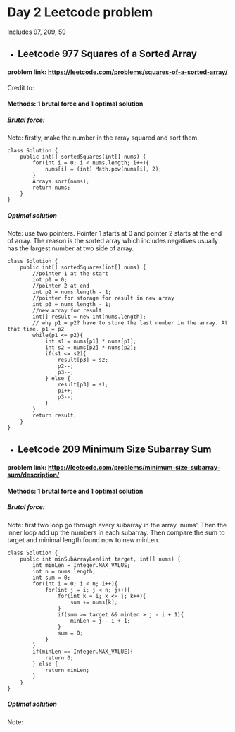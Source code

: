 # Day 2 Leetcode problem

Includes 97, 209, 59

+ ## Leetcode 977 Squares of a Sorted Array

#### problem link: https://leetcode.com/problems/squares-of-a-sorted-array/
Credit to: 

#### Methods: 1 brutal force and 1 optimal solution

##### Brutal force:

Note: firstly, make the number in the array squared and sort them.
```
class Solution {
    public int[] sortedSquares(int[] nums) {
        for(int i = 0; i < nums.length; i++){
            nums[i] = (int) Math.pow(nums[i], 2);
        }
        Arrays.sort(nums);
        return nums;
    }
}
```

##### Optimal solution

Note: use two pointers. Pointer 1 starts at 0 and pointer 2 starts at the end of array. The reason is the sorted array which includes negatives usually has the largest number at two side of array.

```
class Solution {
    public int[] sortedSquares(int[] nums) {
        //pointer 1 at the start
        int p1 = 0;
        //pointer 2 at end
        int p2 = nums.length - 1;
        //pointer for storage for result in new array
        int p3 = nums.length - 1;
        //new array for result
        int[] result = new int[nums.length];
        // why p1 = p2? have to store the last number in the array. At that time, p1 = p2
        while(p1 <= p2){
            int s1 = nums[p1] * nums[p1];
            int s2 = nums[p2] * nums[p2];
            if(s1 <= s2){
                result[p3] = s2;
                p2--;
                p3--;
            } else {
                result[p3] = s1;
                p1++;
                p3--;
            }
        }
        return result;
    }
}
```

+ ## Leetcode 209 Minimum Size Subarray Sum

#### problem link: https://leetcode.com/problems/minimum-size-subarray-sum/description/

#### Methods: 1 brutal force and 1 optimal solution

##### Brutal force:

Note: first two loop go through every subarray in the array 'nums'. Then the inner loop add up the numbers in each subarray. Then compare the sum to target and minimal length found now to new minLen.

```
class Solution {
    public int minSubArrayLen(int target, int[] nums) {
        int minLen = Integer.MAX_VALUE;
        int n = nums.length;
        int sum = 0;
        for(int i = 0; i < n; i++){
            for(int j = i; j < n; j++){
                for(int k = i; k <= j; k++){
                    sum += nums[k];
                }
                if(sum >= target && minLen > j - i + 1){
                    minLen = j - i + 1;
                }
                sum = 0;
            }
        }
        if(minLen == Integer.MAX_VALUE){
            return 0;
        } else {
            return minLen;
        }
    }
}
```

##### Optimal solution

Note: 
